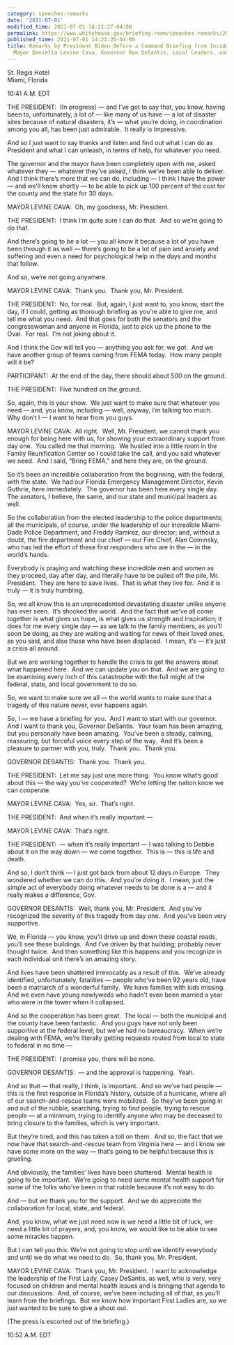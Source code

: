 ```yaml
---
category: speeches-remarks
date: '2021-07-01'
modified_time: 2021-07-01 14:21:27-04:00
permalink: https://www.whitehouse.gov/briefing-room/speeches-remarks/2021/07/01/remarks-by-president-biden-before-a-command-briefing-from-incident-commander-mayor-daniella-levine-cava-governor-ron-desantis-local-leaders-and-first-responders/
published_time: 2021-07-01 14:21:26-04:00
title: Remarks by President Biden Before a Command Briefing from Incident Commander
  Mayor Daniella Levine Cava, Governor Ron DeSantis, Local Leaders, and First Responders
---
```

 
St. Regis Hotel  
Miami, Florida  

10:41 A.M. EDT  
  
THE PRESIDENT:  (In progress) — and I’ve got to say that, you know,
having been to, unfortunately, a lot of — like many of us have — a lot
of disaster sites because of natural disasters, it’s — what you’re
doing, in coordination among you all, has been just admirable.  It
really is impressive.  
  
And so I just want to say thanks and listen and find out what I can do
as President and what I can unleash, in terms of help, for whatever you
need.  
  
The governor and the mayor have been completely open with me, asked
whatever they — whatever they’ve asked, I think we’ve been able to
deliver.  And I think there’s more that we can do, including — I think I
have the power — and we’ll know shortly — to be able to pick up 100
percent of the cost for the county and the state for 30 days.  
  
MAYOR LEVINE CAVA:  Oh, my goodness, Mr. President.  
  
THE PRESIDENT:  I think I’m quite sure I can do that.  And so we’re
going to do that.   
  
And there’s going to be a lot — you all know it because a lot of you
have been through it as well — there’s going to be a lot of pain and
anxiety and suffering and even a need for psychological help in the days
and months that follow.  
  
And so, we’re not going anywhere.  
  
MAYOR LEVINE CAVA:  Thank you.  Thank you, Mr. President.  
  
THE PRESIDENT:  No, for real.  But, again, I just want to, you know,
start the day, if I could, getting as thorough briefing as you’re able
to give me, and tell me what you need.  And that goes for both the
senators and the congresswoman and anyone in Florida, just to pick up
the phone to the Oval.  For real.  I’m not joking about it.   
  
And I think the Gov will tell you — anything you ask for, we got.  And
we have another group of teams coming from FEMA today.  How many people
will it be?  
  
PARTICIPANT:  At the end of the day, there should about 500 on the
ground.  
  
THE PRESIDENT:  Five hundred on the ground.  
  
So, again, this is your show.  We just want to make sure that whatever
you need — and, you know, including — well, anyway, I’m talking too
much.  Why don’t I — I want to hear from you guys.  
  
MAYOR LEVINE CAVA:  All right.  Well, Mr. President, we cannot thank you
enough for being here with us, for showing your extraordinary support
from day one.  You called me that morning.  We hustled into a little
room in the Family Reunification Center so I could take the call, and
you said whatever we need.  And I said, “Bring FEMA,” and here they are,
on the ground.  
  
So it’s been an incredible collaboration from the beginning, with the
federal, with the state.  We had our Florida Emergency Management
Director, Kevin Guthrie, here immediately.  The governor has been here
every single day.  The senators, I believe, the same, and our state and
municipal leaders as well.  
  
So the collaboration from the elected leadership to the police
departments; all the municipals, of course, under the leadership of our
incredible Miami-Dade Police Department, and Freddy Ramirez, our
director; and, without a doubt, the fire department and our chief — our
Fire Chief, Alan Cominsky, who has led the effort of these first
responders who are in the — in the world’s hands.    
  
Everybody is praying and watching these incredible men and women as they
proceed, day after day, and literally have to be pulled off the pile,
Mr. President.  They are here to save lives.  That is what they live
for.  And it is truly — it is truly humbling.  
  
So, we all know this is an unprecedented devastating disaster unlike
anyone has ever seen.  It’s shocked the world.  And the fact that we’ve
all come together is what gives us hope, is what gives us strength and
inspiration; it does for me every single day — as we talk to the family
members, as you’ll soon be doing, as they are waiting and waiting for
news of their loved ones, as you said, and also those who have been
displaced.  I mean, it’s — it’s just a crisis all around.  
  
But we are working together to handle the crisis to get the answers
about what happened here.  And we can update you on that.  And we are
going to be examining every inch of this catastrophe with the full might
of the federal, state, and local government to do so.  
  
So, we want to make sure we all — the world wants to make sure that a
tragedy of this nature never, ever happens again.  
  
So, I — we have a briefing for you.  And I want to start with our
governor.  And I want to thank you, Governor DeSantis.  Your team has
been amazing, but you personally have been amazing.  You’ve been a
steady, calming, reassuring, but forceful voice every step of the way. 
And it’s been a pleasure to partner with you, truly.  Thank you.  Thank
you.  
  
GOVERNOR DESANTIS:  Thank you.  Thank you.  
  
THE PRESIDENT:  Let me say just one more thing.  You know what’s good
about this — the way you’ve cooperated?  We’re letting the nation know
we can cooperate.   
  
MAYOR LEVINE CAVA:  Yes, sir.  That’s right.   
  
THE PRESIDENT:  And when it’s really important —  
  
MAYOR LEVINE CAVA:  That’s right.   
  
THE PRESIDENT:  — when it’s really important — I was talking to Debbie
about it on the way down — we come together.  This is — this is life and
death.   
  
And so, I don’t think — I just got back from about 12 days in Europe. 
They wondered whether we can do this.  And you’re doing it.  I mean,
just the simple act of everybody doing whatever needs to be done is a —
and it really makes a difference, Gov.   
  
GOVERNOR DESANTIS:  Well, thank you, Mr. President.  And you’ve
recognized the severity of this tragedy from day one.  And you’ve been
very supportive.   
  
We, in Florida — you know, you’ll drive up and down these coastal roads,
you’ll see these buildings.  And I’ve driven by that building; probably
never thought twice.  And then something like this happens and you
recognize in each individual unit there’s an amazing story.   
  
And lives have been shattered irrevocably as a result of this.  We’ve
already identified, unfortunately, fatalities — people who’ve been 92
years old, have been a matriarch of a wonderful family.  We have
families with kids missing.  And we even have young newlyweds who hadn’t
even been married a year who were in the tower when it collapsed.  
  
And so the cooperation has been great.  The local — both the municipal
and the county have been fantastic.  And you guys have not only been
supportive at the federal level, but we’ve had no bureaucracy.  When
we’re dealing with FEMA, we’re literally getting requests routed from
local to state to federal in no time —  
  
THE PRESIDENT:  I promise you, there will be none.  
  
GOVERNOR DESANTIS:  — and the approval is happening.  Yeah.  
  
And so that — that really, I think, is important.  And so we’ve had
people — this is the first response in Florida’s history, outside of a
hurricane, where all of our search-and-rescue teams were mobilized.  So
they’ve been going in and out of the rubble, searching, trying to find
people, trying to rescue people — at a minimum, trying to identify
anyone who may be deceased to bring closure to the families, which is
very important.   
  
But they’re tired, and this has taken a toll on them.  And so, the fact
that we now have that search-and-rescue team from Virginia here — and I
know we have some more on the way — that’s going to be helpful because
this is grueling.   
  
And obviously, the families’ lives have been shattered.  Mental health
is going to be important.  We’re going to need some mental health
support for some of the folks who’ve been in that rubble because it’s
not easy to do.   
  
And — but we thank you for the support.  And we do appreciate the
collaboration for local, state, and federal.   
  
And, you know, what we just need now is we need a little bit of luck, we
need a little bit of prayers, and, you know, we would like to be able to
see some miracles happen.   
  
But I can tell you this: We’re not going to stop until we identify
everybody and until we do what we need to do.  So, thank you, Mr.
President.  
  
MAYOR LEVINE CAVA:  Thank you, Mr. President.  I want to acknowledge the
leadership of the First Lady, Casey DeSantis, as well, who is very, very
focused on children and mental health issues and is bringing that agenda
to our discussions.  And, of course, we’ve been including all of that,
as you’ll learn from the briefings.  But we know how important First
Ladies are, so we just wanted to be sure to give a shout out.  
  
(The press is escorted out of the briefing.)  
  
10:52 A.M. EDT
